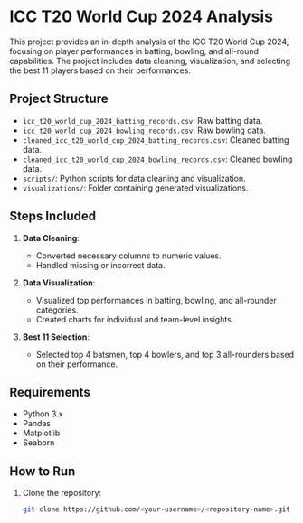 # ICC T20 World Cup 2024 Analysis

This project provides an in-depth analysis of the ICC T20 World Cup 2024, focusing on player performances in batting, bowling, and all-round capabilities. The project includes data cleaning, visualization, and selecting the best 11 players based on their performances.

## Project Structure

- `icc_t20_world_cup_2024_batting_records.csv`: Raw batting data.
- `icc_t20_world_cup_2024_bowling_records.csv`: Raw bowling data.
- `cleaned_icc_t20_world_cup_2024_batting_records.csv`: Cleaned batting data.
- `cleaned_icc_t20_world_cup_2024_bowling_records.csv`: Cleaned bowling data.
- `scripts/`: Python scripts for data cleaning and visualization.
- `visualizations/`: Folder containing generated visualizations.

## Steps Included

1. **Data Cleaning**:
   - Converted necessary columns to numeric values.
   - Handled missing or incorrect data.

2. **Data Visualization**:
   - Visualized top performances in batting, bowling, and all-rounder categories.
   - Created charts for individual and team-level insights.

3. **Best 11 Selection**:
   - Selected top 4 batsmen, top 4 bowlers, and top 3 all-rounders based on their performance.

## Requirements

- Python 3.x
- Pandas
- Matplotlib
- Seaborn

## How to Run

1. Clone the repository:
   ```bash
   git clone https://github.com/<your-username>/<repository-name>.git
